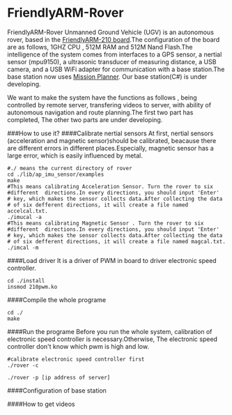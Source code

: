 FriendlyARM-Rover
======
FriendlyARM-Rover Unmanned Ground Vehicle (UGV) is an autonomous rover, based in the [FriendlyARM-210 board](http://www.friendlyarm.net/products/smart210).The configuration of the board are as follows, 1GHZ CPU , 512M RAM and 512M Nand Flash.The intelligence of the system comes from interfaces to a GPS sensor, a nertial sensor (mpu9150), a ultrasonic transducer of measuring distance, a USB camera, and a USB WiFi adapter for communication with a base station.The base station now uses [Mission Planner](http://ardupilot.com/downloads/?did=82). Our base station(C#) is under developing. 

We want to make the system have the functions as follows , being controlled by remote server, transfering videos to server, with ability of autonomous navigation  and route planning.The first two part has completed, The other two parts are under developing.

###How to use it?
####Calibrate nertial sensors 
At first, nertial sensors (acceleration and magnetic sensor)should be calibrated, beacause there are different errors in different places.Especially, magnetic sensor has a large error, which  is easily influenced by metal.

```shell
#./ means the current directory of rover
cd ./lib/ap_imu_sensor/examples
make
#This means calibrating Acceleration Sensor. Turn the rover to six 
#different  directions.In every directions, you should input 'Enter'
# key, which makes the sensor collects data.After collecting the data
# of six defferent directions, it will create a file named accelcal.txt.
./imucal -a
#This means calibrating Magnetic Sensor . Turn the rover to six 
#different  directions.In every directions, you should input 'Enter'
# key, which makes the sensor collects data.After collecting the data 
# of six defferent directions, it will create a file named magcal.txt.
./imcal -m

```
####Load driver 
It is a driver of PWM in board to driver electronic speed controller.

```shell
cd ./install
insmod 210pwm.ko

```
####Compile the whole programe

```shell
cd ./
make

```

####Run the programe
Before you run the whole system, calibration of electronic speed controller is necessary.Otherwise, The electronic speed controller don't know which pwm is high and low.

```shell
#calibrate electronic speed controller first
./rover -c 

./rover -p [ip address of server]

```

####Configuration of base station


####How to get videos 

